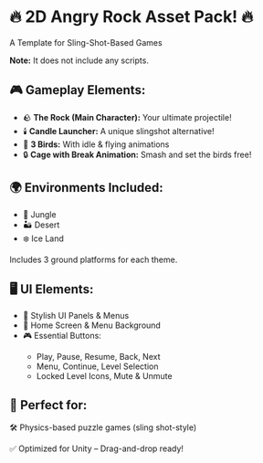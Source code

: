 <h1>🔥 2D Angry Rock Asset Pack! 🔥</h1>
<p>A Template for Sling-Shot-Based Games</p>
<p><strong>Note:</strong> It does not include any scripts.</p>

<h2>🎮 Gameplay Elements:</h2>
<ul>
    <li>🪨 <strong>The Rock (Main Character):</strong> Your ultimate projectile!</li>
    <li>🕯️ <strong>Candle Launcher:</strong> A unique slingshot alternative!</li>
    <li>🦜 <strong>3 Birds:</strong> With idle & flying animations</li>
    <li>🔒 <strong>Cage with Break Animation:</strong> Smash and set the birds free!</li>
</ul>

<h2>🌍 Environments Included:</h2>
<ul>
    <li>🌴 Jungle</li>
    <li>🏜️ Desert</li>
    <li>❄️ Ice Land</li>
</ul>
<p>Includes 3 ground platforms for each theme.</p>

<h2>🖥️ UI Elements:</h2>
<ul>
    <li>🎨 Stylish UI Panels & Menus</li>
    <li>🏡 Home Screen & Menu Background</li>
    <li>🎮 Essential Buttons:</li>
    <ul>
        <li>Play, Pause, Resume, Back, Next</li>
        <li>Menu, Continue, Level Selection</li>
        <li>Locked Level Icons, Mute & Unmute</li>
    </ul>
</ul>

<h2>🚀 Perfect for:</h2>
<p>🛠️ Physics-based puzzle games (sling shot-style)</p>
<p>✅ Optimized for Unity – Drag-and-drop ready!</p>
